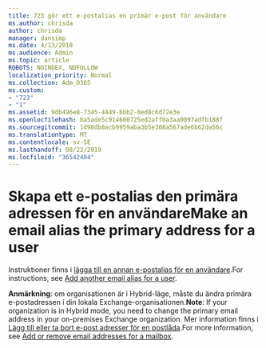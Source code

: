 ```yaml
---
title: 723 gör ett e-postalias en primär e-post för användare
ms.author: chrisda
author: chrisda
manager: dansimp
ms.date: 4/13/2018
ms.audience: Admin
ms.topic: article
ROBOTS: NOINDEX, NOFOLLOW
localization_priority: Normal
ms.collection: Adm_O365
ms.custom:
- "723"
- "1"
ms.assetid: 9db496e8-7345-4449-bbb2-0ed8c6d72e3e
ms.openlocfilehash: ba5ade5c914600725ed2aff0a3aa0097adfb188f
ms.sourcegitcommit: 1d98db8acb9959aba3b5e308a567ade6b62da56c
ms.translationtype: MT
ms.contentlocale: sv-SE
ms.lasthandoff: 08/22/2019
ms.locfileid: "36542404"
---
```

# <a name="make-an-email-alias-the-primary-address-for-a-user"></a><span data-ttu-id="d4d5e-102">Skapa ett e-postalias den primära adressen för en användare</span><span class="sxs-lookup"><span data-stu-id="d4d5e-102">Make an email alias the primary address for a user</span></span>

<span data-ttu-id="d4d5e-103">Instruktioner finns i [lägga till en annan e-postalias för en användare](https://support.office.com/article/0b0bd900-68b1-4bf5-808b-5d240a7739f4).</span><span class="sxs-lookup"><span data-stu-id="d4d5e-103">For instructions, see [Add another email alias for a user](https://support.office.com/article/0b0bd900-68b1-4bf5-808b-5d240a7739f4).</span></span>

<span data-ttu-id="d4d5e-104">**Anmärkning**: om organisationen är i Hybrid-läge, måste du ändra primära e-postadressen i din lokala Exchange-organisationen.</span><span class="sxs-lookup"><span data-stu-id="d4d5e-104">**Note**: If your organization is in Hybrid mode, you need to change the primary email address in your on-premises Exchange organization.</span></span> <span data-ttu-id="d4d5e-105">Mer information finns i [Lägg till eller ta bort e-post adresser för en postlåda](https://technet.microsoft.com/library/bb123794.aspx).</span><span class="sxs-lookup"><span data-stu-id="d4d5e-105">For more information, see [Add or remove email addresses for a mailbox](https://technet.microsoft.com/library/bb123794.aspx).</span></span>
